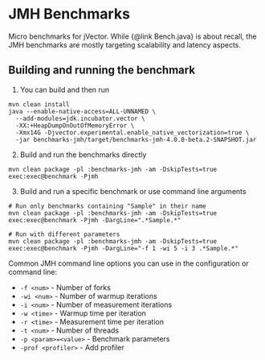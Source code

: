 # JMH Benchmarks
Micro benchmarks for jVector. While {@link Bench.java} is about recall, the JMH benchmarks
are mostly targeting scalability and latency aspects.

## Building and running the benchmark

1. You can build and then run
```shell
mvn clean install
java --enable-native-access=ALL-UNNAMED \
  --add-modules=jdk.incubator.vector \
  -XX:+HeapDumpOnOutOfMemoryError \
  -Xmx14G -Djvector.experimental.enable_native_vectorization=true \
  -jar benchmarks-jmh/target/benchmarks-jmh-4.0.0-beta.2-SNAPSHOT.jar 
```
2. Build and run the benchmarks directly
```shell
mvn clean package -pl :benchmarks-jmh -am -DskipTests=true exec:exec@benchmark -Pjmh
```
3. Build and run a specific benchmark or use command line arguments
```shell
# Run only benchmarks containing "Sample" in their name
mvn clean package -pl :benchmarks-jmh -am -DskipTests=true exec:exec@benchmark -Pjmh -DargLine=".*Sample.*"

# Run with different parameters
mvn clean package -pl :benchmarks-jmh -am -DskipTests=true exec:exec@benchmark -Pjmh -DargLine="-f 1 -wi 5 -i 3 .*Sample.*"
```

Common JMH command line options you can use in the configuration or command line:
- `-f <num>` - Number of forks
- `-wi <num>` - Number of warmup iterations
- `-i <num>` - Number of measurement iterations
- `-w <time>` - Warmup time per iteration
- `-r <time>` - Measurement time per iteration
- `-t <num>` - Number of threads
- `-p <param>=<value>` - Benchmark parameters
- `-prof <profiler>` - Add profiler
